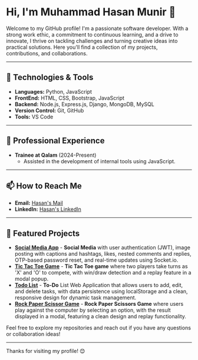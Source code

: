 # Hi, I'm Muhammad Hasan Munir 👋

Welcome to my GitHub profile! I'm a passionate software developer. With a strong work ethic, a commitment to continuous learning, and a drive to innovate, I thrive on tackling challenges and turning creative ideas into practical solutions. Here you'll find a collection of my projects, contributions, and collaborations.

---

## 🔧 Technologies & Tools

- **Languages:** Python, JavaScript
- **FrontEnd:** HTML, CSS, Bootstrap, JavaScript
- **Backend:** Node.js, Express.js, Django, MongoDB, MySQL
- **Version Control:** Git, GitHub
- **Tools:** VS Code

---

## 💼 Professional Experience

- **Trainee at Qalam** (2024-Present)
  - Assisted in the development of internal tools using JavaScript.

---

## 📫 How to Reach Me

- **Email:** [Hasan's Mail](hasanmunir406@gmail.com)
- **LinkedIn:** [Hasan's LinkedIn](https://www.linkedin.com/in/hasanmunir/)

---

## 🌟 Featured Projects

- [**Social Media App**](https://github.com/hasanm4-6/SocialMedia) - **Social Media** with user authentication (JWT), image posting with captions and hashtags, likes, nested comments and replies, OTP-based password reset, and real-time updates using Socket.io.
- [**Tic Tac Toe Game**](https://github.com/hasanm4-6/Tic-Tac-Toe-game) - **Tic Tac Toe game** where two players take turns as 'X' and 'O' to compete, with win/draw detection and a replay feature in a modal popup.
- [**Todo List**](https://github.com/hasanm4-6/Todo-List) - **To-Do** List Web Application that allows users to add, edit, and delete tasks, with data persistence using localStorage and a clean, responsive design for dynamic task management.
- [**Rock Paper Scissor Game**](https://github.com/hasanm4-6/Rock-Paper-Scissor-Game) - **Rock Paper Scissors Game** where users play against the computer by selecting an option, with the result displayed in a modal, featuring a clean design and replay functionality.


Feel free to explore my repositories and reach out if you have any questions or collaboration ideas!

---

Thanks for visiting my profile! 😊
